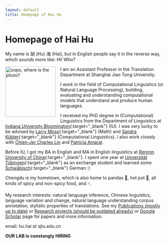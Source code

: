 ```yaml
---
layout: default
title: Homepage of Hai Hu
---
```


# Homepage of Hai Hu

My name is 胡 (Hu) 海 (Hai), but in English people say it in the reverse way, which sounds more like: Hi! Who?
 
 
<img src="/photos/photo1.jpg" alt="oops, where is the photo?" style="width: 160px; float: left; margin: 0px 15px 15px 0px;" />
 
I am an Assistant Professor in the Translation Department at Shanghai Jiao Tong University.

I work in the field of Computational Linguistics (or Natural Language Processing), building, evaluating and understanding computational models that understand and produce human languages. 

I received my PhD degree in (Computational) Linguistics from the Department of Linguistics at [Indiana University Bloomington](https://linguistics.indiana.edu/){:target="_blank"} (IU). 
I was very lucky to be advised by [Larry Moss](https://iulg.sitehost.iu.edu/moss/){:target="_blank"} (Math) and [Sandra Kübler](https://cl.indiana.edu/~skuebler/){:target="_blank"} (Computational Linguistics). I also work closely with [Chien-Jer Charles Lin](https://ealc.indiana.edu/people/lin-chien-jer-charles.html) and [Patrícia Amaral](https://spanport.indiana.edu/about/faculty/amaral-patricia.html). 

Before IU, I got my BA in English and MA in English linguistics at [Renmin University of China](http://www.ruc.edu.cn/){:target="_blank"}. I spent one year at [Universität Tübingen](https://uni-tuebingen.de/en/university.html){:target="_blank"} as an exchange student and learned some [Schwäbisch](https://www.schwaebisch-schwaetza.de/schwaebisch_woerterbuch.html){:target="_blank"} German :)

Chengdu is my hometown, which is also home to pandas :panda_face:, hot pot :stew:, all kinds of spicy and non-spicy food, and :mahjong:.
 
My research interests: natural language inference, Chinese linguistics, language variation and change, natural language understanding corpus annotation, stylistic properties of translations. See my [Publications (mostly up to date)](publications/) or [Research projects (should be outdated already)](projects/) or [Google Scholar](https://scholar.google.com/citations?user=G2RN6qMAAAAJ&hl=en) page for papers and more information. 

email: hu.hai at sjtu.edu.cn 

**OUR LAB is constangly HIRING**

